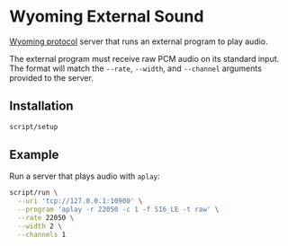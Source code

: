 # Wyoming External Sound

[Wyoming protocol](https://github.com/rhasspy/wyoming) server that runs an external program to play audio.

The external program must receive raw PCM audio on its standard input.
The format will match the `--rate`, `--width`, and `--channel` arguments provided to the server.

## Installation

``` sh
script/setup
```


## Example

Run a server that plays audio with `aplay`:

``` sh
script/run \
  --uri 'tcp://127.0.0.1:10900' \
  --program 'aplay -r 22050 -c 1 -f S16_LE -t raw' \
  --rate 22050 \
  --width 2 \
  --channels 1
```
